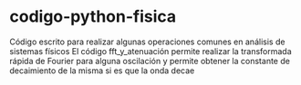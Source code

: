 # codigo-python-fisica
Código escrito para realizar algunas operaciones comunes en análisis de sistemas físicos
El código fft_y_atenuación permite realizar la transformada rápida de Fourier para alguna oscilación y permite obtener la constante de decaimiento de la misma si es que la onda decae
